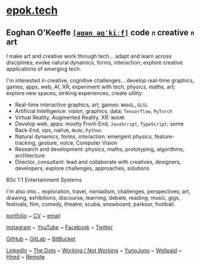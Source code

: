 # [epok.tech](https://epok.tech/)

## Eoghan O'Keeffe [`[əʊən əʊˈkiːf]`](http://ipa-reader.xyz/?text=%C9%99%CA%8A%C9%99n%20%C9%99%CA%8A%CB%88ki%CB%90f&voice=Joanna) code `∩` creative `∩` art

I make art and creative work through tech…
adapt and learn across disciplines;
evoke natural dynamics, forms, interaction;
explore creative applications of emerging tech.

I'm interested in creative, cognitive challenges…
develop real-time graphics, games, apps, web, AI, XR;
experiment with tech, physics, maths, art;
explore new spaces, striking experiences, create utility:

- Real-time interactive graphics, art, games: `WebGL`, `GLSL`
- Artificial Intelligence: vision, graphics, data; `Tensorflow`, `PyTorch`
- Virtual Reality, Augmented Reality, XR: `WebXR`
- Develop web, apps: mostly Front-End, `JavaScript`, `TypeScript`; some Back-End, ops, native, `Node`, `Python`
- Natural dynamics, forms, interaction: emergent physics, feature-tracking, gesture, voice, Computer Vision
- Research and development: physics, maths, prototyping, algorithms, architecture
- Director, consultant: lead and collaborate with creatives, designers, developers; explore challenges, approaches, solutions

BSc 1:1 Entertainment Systems

I'm also into...
exploration, travel, nomadism, challenges, perspectives;
art, drawing, exhibitions, discourse, learning, debate, reading;
music, gigs, festivals, film, comedy, theatre;
scuba, snowboard, parkour, football.

[portfolio](https://epok.tech/) ~ [CV](https://www.notion.so/CV-2feccf5f5ad84936a6205df6dbd347d5) ~ [email](https://www.notion.so/epoktech/epok.tech@gmail.com)

[Instagram](https://www.instagram.com/epok.tech/) ~ [YouTube](https://www.youtube.com/@epok-tech) ~ [Facebook](https://www.facebook.com/epok.tech) ~ [Twitter](https://twitter.com/@keeffEoghan)

[GitHub](https://github.com/keeffeoghan) ~ [GitLab](https://gitlab.com/keeffeoghan) ~ [BitBucket](https://bitbucket.org/keeffEoghan/)

[LinkedIn](https://www.linkedin.com/in/epok-tech/) ~ [The Dots](https://the-dots.com/users/eoghan-o-keeffe-411162) ~ [Working / Not Working](https://workingnotworking.com/epok-tech) ~ [YunoJuno](https://uk.yunojuno.com/p/epok-tech) ~ [Wellpaid](https://wellpaid.io/contractor/eoghan-okeeffe-b540f12) ~ [Hired](https://hired.com/x/27e86) ~ [Remote](https://remote.com/eoghanokeeffe)